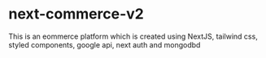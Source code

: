 # next-commerce-v2
This is an eommerce platform which is created using NextJS, tailwind css, styled components, google api, next auth and mongodbd 
